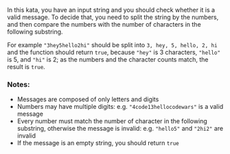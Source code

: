 In this kata, you have an input string and you should check whether it is a valid message. To decide that, you need to split the string by the numbers, and then compare the numbers with the number of characters in the following substring.

For example ```"3hey5hello2hi"``` should be split into ```3, hey, 5, hello, 2, hi``` and the function should return ```true```, because ```"hey"``` is 3 characters, ```"hello"``` is 5, and ```"hi"``` is 2; as the numbers and the character counts match, the result is ```true```.

### Notes:
- Messages are composed of only letters and digits
- Numbers may have multiple digits: e.g. ```"4code13hellocodewars"``` is a valid message
- Every number must match the number of character in the following substring, otherwise the message is invalid: e.g. ```"hello5"``` and ```"2hi2"``` are invalid
- If the message is an empty string, you should return ```true```